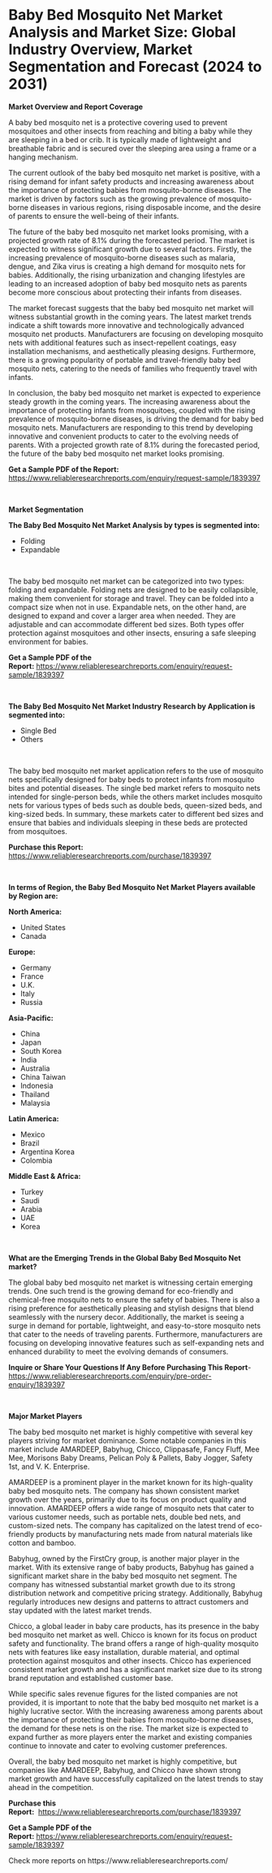 <p><h1>Baby Bed Mosquito Net Market Analysis and Market Size: Global Industry Overview, Market Segmentation and Forecast (2024 to 2031)</h1></p><p><strong>Market Overview and Report Coverage</strong></p>
<p><p>A baby bed mosquito net is a protective covering used to prevent mosquitoes and other insects from reaching and biting a baby while they are sleeping in a bed or crib. It is typically made of lightweight and breathable fabric and is secured over the sleeping area using a frame or a hanging mechanism.</p><p>The current outlook of the baby bed mosquito net market is positive, with a rising demand for infant safety products and increasing awareness about the importance of protecting babies from mosquito-borne diseases. The market is driven by factors such as the growing prevalence of mosquito-borne diseases in various regions, rising disposable income, and the desire of parents to ensure the well-being of their infants.</p><p>The future of the baby bed mosquito net market looks promising, with a projected growth rate of 8.1% during the forecasted period. The market is expected to witness significant growth due to several factors. Firstly, the increasing prevalence of mosquito-borne diseases such as malaria, dengue, and Zika virus is creating a high demand for mosquito nets for babies. Additionally, the rising urbanization and changing lifestyles are leading to an increased adoption of baby bed mosquito nets as parents become more conscious about protecting their infants from diseases.</p><p>The market forecast suggests that the baby bed mosquito net market will witness substantial growth in the coming years. The latest market trends indicate a shift towards more innovative and technologically advanced mosquito net products. Manufacturers are focusing on developing mosquito nets with additional features such as insect-repellent coatings, easy installation mechanisms, and aesthetically pleasing designs. Furthermore, there is a growing popularity of portable and travel-friendly baby bed mosquito nets, catering to the needs of families who frequently travel with infants.</p><p>In conclusion, the baby bed mosquito net market is expected to experience steady growth in the coming years. The increasing awareness about the importance of protecting infants from mosquitoes, coupled with the rising prevalence of mosquito-borne diseases, is driving the demand for baby bed mosquito nets. Manufacturers are responding to this trend by developing innovative and convenient products to cater to the evolving needs of parents. With a projected growth rate of 8.1% during the forecasted period, the future of the baby bed mosquito net market looks promising.</p></p>
<p><strong>Get a Sample PDF of the Report:</strong> <a href="https://www.reliableresearchreports.com/enquiry/request-sample/1839397">https://www.reliableresearchreports.com/enquiry/request-sample/1839397</a></p>
<p>&nbsp;</p>
<p><strong>Market Segmentation</strong></p>
<p><strong>The Baby Bed Mosquito Net Market Analysis by types is segmented into:</strong></p>
<p><ul><li>Folding</li><li>Expandable</li></ul></p>
<p>&nbsp;</p>
<p><p>The baby bed mosquito net market can be categorized into two types: folding and expandable. Folding nets are designed to be easily collapsible, making them convenient for storage and travel. They can be folded into a compact size when not in use. Expandable nets, on the other hand, are designed to expand and cover a larger area when needed. They are adjustable and can accommodate different bed sizes. Both types offer protection against mosquitoes and other insects, ensuring a safe sleeping environment for babies.</p></p>
<p><strong>Get a Sample PDF of the Report:</strong>&nbsp;<a href="https://www.reliableresearchreports.com/enquiry/request-sample/1839397">https://www.reliableresearchreports.com/enquiry/request-sample/1839397</a></p>
<p>&nbsp;</p>
<p><strong>The Baby Bed Mosquito Net Market Industry Research by Application is segmented into:</strong></p>
<p><ul><li>Single Bed</li><li>Others</li></ul></p>
<p>&nbsp;</p>
<p><p>The baby bed mosquito net market application refers to the use of mosquito nets specifically designed for baby beds to protect infants from mosquito bites and potential diseases. The single bed market refers to mosquito nets intended for single-person beds, while the others market includes mosquito nets for various types of beds such as double beds, queen-sized beds, and king-sized beds. In summary, these markets cater to different bed sizes and ensure that babies and individuals sleeping in these beds are protected from mosquitoes.</p></p>
<p><strong>Purchase this Report:</strong>&nbsp; <a href="https://www.reliableresearchreports.com/purchase/1839397">https://www.reliableresearchreports.com/purchase/1839397</a></p>
<p>&nbsp;</p>
<p><strong>In terms of Region, the Baby Bed Mosquito Net Market Players available by Region are:</strong></p>
<p>
    <p> <strong> North America: </strong>
        <ul>
            <li>United States</li>
            <li>Canada</li>
        </ul>
        </p> 
    <p> <strong> Europe: </strong>
        <ul>
            <li>Germany</li>
            <li>France</li>
            <li>U.K.</li>
            <li>Italy</li>
            <li>Russia</li>
        </ul>
        </p> 
    <p> <strong> Asia-Pacific: </strong>
        <ul>
            <li>China</li>
            <li>Japan</li>
            <li>South Korea</li>
            <li>India</li>
            <li>Australia</li>
            <li>China Taiwan</li>
            <li>Indonesia</li>
            <li>Thailand</li>
            <li>Malaysia</li>
        </ul>
        </p> 
    <p> <strong> Latin America: </strong>
        <ul>
            <li>Mexico</li>
            <li>Brazil</li>
            <li>Argentina Korea</li>
            <li>Colombia</li>
        </ul>
        </p> 
    <p> <strong> Middle East & Africa: </strong>
        <ul>
            <li>Turkey</li>
            <li>Saudi</li>
            <li>Arabia</li>
            <li>UAE</li>
            <li>Korea</li>
        </ul>
    </p>
    </p>
<p>&nbsp;</p>
<p><strong>What are the Emerging Trends in the Global Baby Bed Mosquito Net market?</strong></p>
<p><p>The global baby bed mosquito net market is witnessing certain emerging trends. One such trend is the growing demand for eco-friendly and chemical-free mosquito nets to ensure the safety of babies. There is also a rising preference for aesthetically pleasing and stylish designs that blend seamlessly with the nursery decor. Additionally, the market is seeing a surge in demand for portable, lightweight, and easy-to-store mosquito nets that cater to the needs of traveling parents. Furthermore, manufacturers are focusing on developing innovative features such as self-expanding nets and enhanced durability to meet the evolving demands of consumers.</p></p>
<p><strong>Inquire or Share Your Questions If Any Before Purchasing This Report</strong>- <a href="https://www.reliableresearchreports.com/enquiry/pre-order-enquiry/1839397">https://www.reliableresearchreports.com/enquiry/pre-order-enquiry/1839397</a></p>
<p>&nbsp;</p>
<p><strong>Major Market Players</strong></p>
<p><p>The baby bed mosquito net market is highly competitive with several key players striving for market dominance. Some notable companies in this market include AMARDEEP, Babyhug, Chicco, Clippasafe, Fancy Fluff, Mee Mee, Morisons Baby Dreams, Pelican Poly & Pallets, Baby Jogger, Safety 1st, and V. K. Enterprise.</p><p>AMARDEEP is a prominent player in the market known for its high-quality baby bed mosquito nets. The company has shown consistent market growth over the years, primarily due to its focus on product quality and innovation. AMARDEEP offers a wide range of mosquito nets that cater to various customer needs, such as portable nets, double bed nets, and custom-sized nets. The company has capitalized on the latest trend of eco-friendly products by manufacturing nets made from natural materials like cotton and bamboo.</p><p>Babyhug, owned by the FirstCry group, is another major player in the market. With its extensive range of baby products, Babyhug has gained a significant market share in the baby bed mosquito net segment. The company has witnessed substantial market growth due to its strong distribution network and competitive pricing strategy. Additionally, Babyhug regularly introduces new designs and patterns to attract customers and stay updated with the latest market trends.</p><p>Chicco, a global leader in baby care products, has its presence in the baby bed mosquito net market as well. Chicco is known for its focus on product safety and functionality. The brand offers a range of high-quality mosquito nets with features like easy installation, durable material, and optimal protection against mosquitos and other insects. Chicco has experienced consistent market growth and has a significant market size due to its strong brand reputation and established customer base.</p><p>While specific sales revenue figures for the listed companies are not provided, it is important to note that the baby bed mosquito net market is a highly lucrative sector. With the increasing awareness among parents about the importance of protecting their babies from mosquito-borne diseases, the demand for these nets is on the rise. The market size is expected to expand further as more players enter the market and existing companies continue to innovate and cater to evolving customer preferences.</p><p>Overall, the baby bed mosquito net market is highly competitive, but companies like AMARDEEP, Babyhug, and Chicco have shown strong market growth and have successfully capitalized on the latest trends to stay ahead in the competition.</p></p>
<p><strong>Purchase this Report:</strong>&nbsp;&nbsp;<a href="https://www.reliableresearchreports.com/purchase/1839397">https://www.reliableresearchreports.com/purchase/1839397</a></p>
<p></p>
<p><strong>Get a Sample PDF of the Report:</strong>&nbsp;<a href="https://www.reliableresearchreports.com/enquiry/request-sample/1839397">https://www.reliableresearchreports.com/enquiry/request-sample/1839397</a></p>
<p>Check more reports on https://www.reliableresearchreports.com/</p>